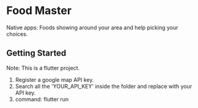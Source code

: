 # Food Master

Native apps: Foods showing around your area and help picking your choices.

## Getting Started

Note: This is a flutter project.

1. Register a google map API key.
2. Search all the 'YOUR_API_KEY' inside the folder and replace with your API key.
3. command: flutter run
